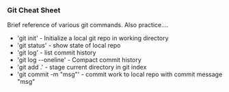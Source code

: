 ### Git Cheat Sheet

Brief reference of various git commands. Also practice....

* 'git init' - Initialize a local git repo in working directory
* 'git status' - show state of local repo
* 'git log' - list commit history
* 'git log --oneline' - Compact commit history
* 'git add .' - stage current directory in git index
* 'git commit -m "msg"' - commit work to local repo with commit message "msg"
